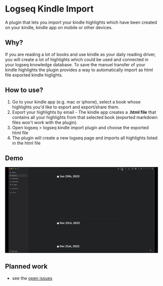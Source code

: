 # Logseq Kindle Import

A plugin that lets you import your kindle highlights which have been created on your kindle, kindle app on mobile or other devices.

## Why?

If you are reading a lot of books and use kindle as your daily reading driver, you will create a lot of highlights which could be used and connected in your logseq knowledge database.
To save the manuel transfer of your kindle highlights the plugin provides a way to automatically import as html file exported kindle higlights.

## How to use?

1. Go to your kindle app (e.g. mac or iphone), select a book whose highlights you'd like to export and export/share them.
2. Export your highlights by email - The kindle app creates a **.html file** that contains all your highlights from that selected book (exported markdown files won't work with the plugin).
3. Open logseq > logseq kindle import plugin and choose the exported html file
4. The plugin will create a new logseq page and imports all highlights listed in the html file

## Demo

![](./assets/demo-logseq-kindle-import.gif)

## Planned work

- see the [open issues](https://github.com/nicdun/logseq-kindle-import/issues)
